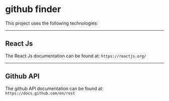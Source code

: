 # github finder

This project uses the following technologies:

---

## React Js

The React Js documentation can be found at: `https://reactjs.org/`

---

## Github API

The github API documentation can be found at: `https://docs.github.com/en/rest`